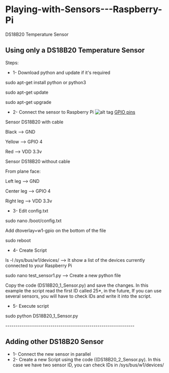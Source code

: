 # Playing-with-Sensors---Raspberry-Pi
DS18B20 Temperature Sensor
<p>
<h2>Using only a DS18B20 Temperature Sensor</h2>
<p>
Steps:
<p>


- 1- Download python and update if it's required
<p>sudo apt-get install python or python3
<p>sudo apt-get update
<p>sudo apt-get upgrade
<p>


- 2- Connect the sensor to Raspberry Pi
![alt tag](https://raw.github.com/rnieva/Playing-with-Sensors---Raspberry-Pi/master/scheme1_DS18B20.png)
[GPIO pins](https://www.raspberrypi.org/documentation/usage/gpio/images/a-and-b-gpio-numbers.png)
<p>Sensor DS18B20 with cable
<p>Black --> GND
<p>Yellow --> GPIO 4 
<p>Red --> VDD 3.3v
<p>
<p>Sensor DS18B20 without cable
<p>From plane face:
<p>Left leg --> GND
<p>Center leg --> GPIO 4 
<p>Right leg --> VDD 3.3v
<p>


- 3- Edit config.txt
<p>sudo nano /boot/config.txt
<p>Add dtoverlay=w1-gpio on the bottom of the file 
<p>sudo reboot
<p>


- 4- Create Script 
<p>ls -l /sys/bus/w1/devices/ --> It show a list of the devices currently connected to your Raspberry Pi
<p>sudo nano test_sensor1.py --> Create a new python file
<p>Copy the code (DS18B20_1_Sensor.py) and save the changes. In this example the script read the first ID called 25*, in the future, If you can use several sensors, you will have to check IDs and write it into the script.
<p>

- 5- Execute script
<p>sudo python DS18B20_1_Sensor.py
<p>
---------------------------------------------------------------
<h2>Adding other DS18B20 Sensor</h2>

- 1- Connect the new sensor in parallel
- 2- Create a new Script using the code ((DS18B20_2_Sensor.py). In this case we have two sensor ID, you can check IDs in /sys/bus/w1/devices/  

